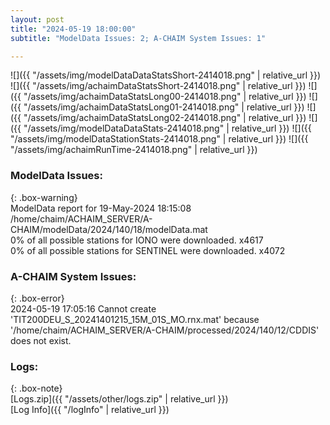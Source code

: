 ```yaml
---
layout: post
title: "2024-05-19 18:00:00"
subtitle: "ModelData Issues: 2; A-CHAIM System Issues: 1"

---
```


![]({{ "/assets/img/modelDataDataStatsShort-2414018.png" | relative_url }})
![]({{ "/assets/img/achaimDataStatsShort-2414018.png" | relative_url }})
![]({{ "/assets/img/achaimDataStatsLong00-2414018.png" | relative_url }})
![]({{ "/assets/img/achaimDataStatsLong01-2414018.png" | relative_url }})
![]({{ "/assets/img/achaimDataStatsLong02-2414018.png" | relative_url }})
![]({{ "/assets/img/modelDataDataStats-2414018.png" | relative_url }})
![]({{ "/assets/img/modelDataStationStats-2414018.png" | relative_url }})
![]({{ "/assets/img/achaimRunTime-2414018.png" | relative_url }})


### ModelData Issues:  
  
{: .box-warning}  
 ModelData report for 19-May-2024 18:15:08   
 /home/chaim/ACHAIM_SERVER/A-CHAIM/modelData/2024/140/18/modelData.mat   
 0% of all possible stations for IONO were downloaded. x4617   
 0% of all possible stations for SENTINEL were downloaded. x4072   
  
### A-CHAIM System Issues:  
  
{: .box-error}  
2024-05-19 17:05:16 Cannot create 'TIT200DEU_S_20241401215_15M_01S_MO.rnx.mat' because '/home/chaim/ACHAIM_SERVER/A-CHAIM/processed/2024/140/12/CDDIS' does not exist.  

### Logs:  
  
{: .box-note}  
[Logs.zip]({{ "/assets/other/logs.zip" | relative_url }})  
[Log Info]({{ "/logInfo" | relative_url }})  
